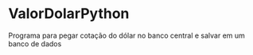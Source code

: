 # ValorDolarPython
Programa para pegar cotação do dólar no banco central e salvar em um  banco de dados
